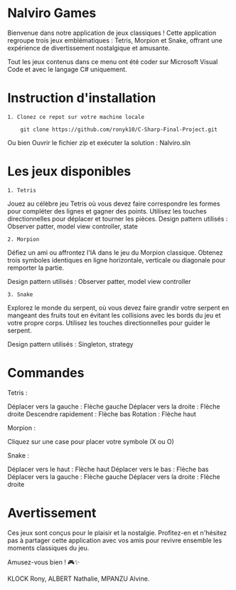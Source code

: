 
# Nalviro Games

Bienvenue dans notre application de jeux classiques ! Cette application regroupe trois jeux emblématiques : Tetris, Morpion et Snake, offrant une expérience de divertissement nostalgique et amusante. 

Tout les jeux contenus dans ce menu ont été coder sur Microsoft Visual Code et avec le langage C# uniquement.

# Instruction d'installation 

    1. Clonez ce repot sur votre machine locale 

        git clone https://github.com/ronyk10/C-Sharp-Final-Project.git                         

 
 Ou bien Ouvrir le fichier zip et exécuter la solution : Nalviro.sln

# Les jeux disponibles 

    1. Tetris
Jouez au célèbre jeu Tetris où vous devez faire correspondre les formes pour compléter des lignes et gagner des points. Utilisez les touches directionnelles pour déplacer et tourner les pièces. 
Design pattern utilisés : Observer patter, model view controller, state

    2. Morpion
Défiez un ami ou affrontez l'IA dans le jeu du Morpion classique. Obtenez trois symboles identiques en ligne horizontale, verticale ou diagonale pour remporter la partie.

Design pattern utilisés : Observer patter, model view controller

    3. Snake
Explorez le monde du serpent, où vous devez faire grandir votre serpent en mangeant des fruits tout en évitant les collisions avec les bords du jeu et votre propre corps. Utilisez les touches directionnelles pour guider le serpent.

Design pattern utilisés : Singleton, strategy

#   Commandes

Tetris :

Déplacer vers la gauche : Flèche gauche
Déplacer vers la droite : Flèche droite
Descendre rapidement : Flèche bas
Rotation : Flèche haut


Morpion :

Cliquez sur une case pour placer votre symbole (X ou O)


Snake :

Déplacer vers le haut : Flèche haut
Déplacer vers le bas : Flèche bas
Déplacer vers la gauche : Flèche gauche
Déplacer vers la droite : Flèche droite



#   Avertissement


Ces jeux sont conçus pour le plaisir et la nostalgie. Profitez-en et n'hésitez pas à partager cette application avec vos amis pour revivre ensemble les moments classiques du jeu.

Amusez-vous bien ! 🎮✨

KLOCK Rony, ALBERT Nathalie, MPANZU Alvine.



